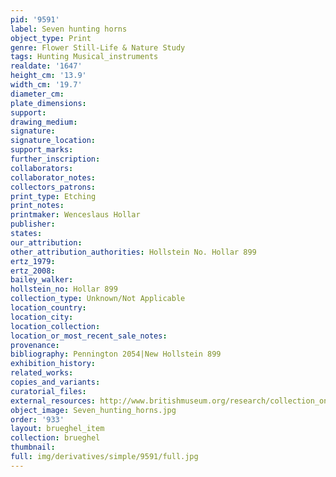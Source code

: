 ```yaml
---
pid: '9591'
label: Seven hunting horns
object_type: Print
genre: Flower Still-Life & Nature Study
tags: Hunting Musical_instruments
realdate: '1647'
height_cm: '13.9'
width_cm: '19.7'
diameter_cm: 
plate_dimensions: 
support: 
drawing_medium: 
signature: 
signature_location: 
support_marks: 
further_inscription: 
collaborators: 
collaborator_notes: 
collectors_patrons: 
print_type: Etching
print_notes: 
printmaker: Wenceslaus Hollar
publisher: 
states: 
our_attribution: 
other_attribution_authorities: Hollstein No. Hollar 899
ertz_1979: 
ertz_2008: 
bailey_walker: 
hollstein_no: Hollar 899
collection_type: Unknown/Not Applicable
location_country: 
location_city: 
location_collection: 
location_or_most_recent_sale_notes: 
provenance: 
bibliography: Pennington 2054|New Hollstein 899
exhibition_history: 
related_works: 
copies_and_variants: 
curatorial_files: 
external_resources: http://www.britishmuseum.org/research/collection_online/collection_object_details.aspx?assetId=1498592001&objectId=3580732&partId=1
object_image: Seven_hunting_horns.jpg
order: '933'
layout: brueghel_item
collection: brueghel
thumbnail: 
full: img/derivatives/simple/9591/full.jpg
---
```

